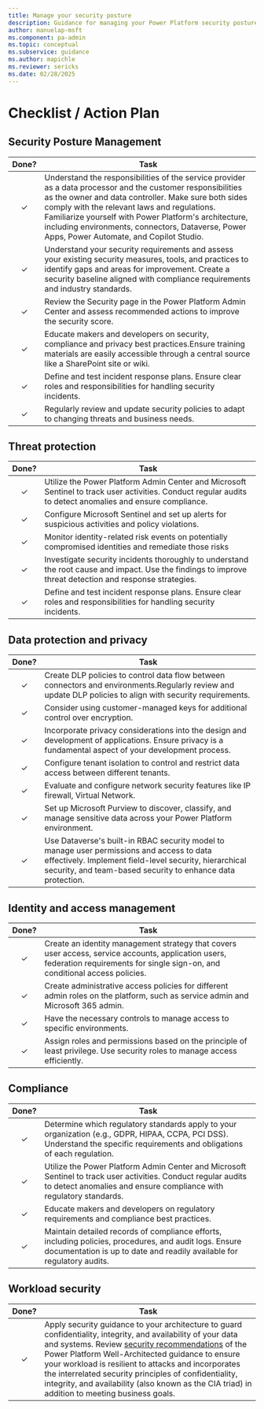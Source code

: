 ```yaml
---
title: Manage your security posture
description: Guidance for managing your Power Platform security posture
author: manuelap-msft
ms.component: pa-admin
ms.topic: conceptual
ms.subservice: guidance
ms.author: mapichle
ms.reviewer: sericks
ms.date: 02/28/2025
---
```


# Checklist / Action Plan

## Security Posture Management

| Done? | Task |
| :-----: | ---- |
| &check; | Understand the responsibilities of the service provider as a data processor and the customer responsibilities as the owner and data controller. Make sure both sides comply with the relevant laws and regulations. Familiarize yourself with Power Platform's architecture, including environments, connectors, Dataverse, Power Apps, Power Automate, and Copilot Studio. |
| &check; | Understand your security requirements and assess your existing security measures, tools, and practices to identify gaps and areas for improvement. Create a security baseline aligned with compliance requirements and industry standards. |
| &check; | Review the Security page in the Power Platform Admin Center and assess recommended actions to improve the security score. |
| &check; | Educate makers and developers on security, compliance and privacy best practices.Ensure training materials are easily accessible through a central source like a SharePoint site or wiki. |
| &check; | Define and test incident response plans. Ensure clear roles and responsibilities for handling security incidents. |
| &check; | Regularly review and update security policies to adapt to changing threats and business needs. |

## Threat protection

| Done? | Task |
| :-----: | ---- |
| &check; | Utilize the Power Platform Admin Center and Microsoft Sentinel to track user activities. Conduct regular audits to detect anomalies and ensure compliance. |
| &check; | Configure Microsoft Sentinel and set up alerts for suspicious activities and policy violations. |
| &check; | Monitor identity-related risk events on potentially compromised identities and remediate those risks |
| &check; | Investigate security incidents thoroughly to understand the root cause and impact. Use the findings to improve threat detection and response strategies. |
|  &check; | Define and test incident response plans. Ensure clear roles and responsibilities for handling security incidents. |

## Data protection and privacy

| Done? | Task |
| :-----: | ---- |
| &check; | Create DLP policies to control data flow between connectors and environments.Regularly review and update DLP policies to align with security requirements. |
| &check; | Consider using customer-managed keys for additional control over encryption. |
| &check; | Incorporate privacy considerations into the design and development of applications. Ensure privacy is a fundamental aspect of your development process.|
| &check; | Configure tenant isolation to control and restrict data access between different tenants. |
| &check; | Evaluate and configure network security features like IP firewall, Virtual Network. |
| &check; | Set up Microsoft Purview to discover, classify, and manage sensitive data across your Power Platform environment. |
| &check; | Use Dataverse's built-in RBAC security model to manage user permissions and access to data effectively. Implement field-level security, hierarchical security, and team-based security to enhance data protection. |

## Identity and access management

| Done? | Task |
| :-----: | ---- |
| &check; | Create an identity management strategy that covers user access, service accounts, application users, federation requirements for single sign-on, and conditional access policies. |
| &check; | Create administrative access policies for different admin roles on the platform, such as service admin and Microsoft 365 admin. |
| &check; | Have the necessary controls to manage access to specific environments. |
| &check; | Assign roles and permissions based on the principle of least privilege. Use security roles to manage access efficiently. | 

## Compliance

| Done? | Task |
| :-----: | ---- |
| &check; | Determine which regulatory standards apply to your organization (e.g., GDPR, HIPAA, CCPA, PCI DSS). Understand the specific requirements and obligations of each regulation. |
| &check; | Utilize the Power Platform Admin Center and Microsoft Sentinel to track user activities. Conduct regular audits to detect anomalies and ensure compliance with regulatory standards. |
| &check; | Educate makers and developers on regulatory requirements and compliance best practices. |
| &check; | Maintain detailed records of compliance efforts, including policies, procedures, and audit logs. Ensure documentation is up to date and readily available for regulatory audits.|

## Workload security

| Done? | Task |
| :-----: | ---- |
| &check; | Apply security guidance to your architecture to guard confidentiality, integrity, and availability of your data and systems. Review [security recommendations](/power-platform/well-architected/security/) of the Power Platform Well-Architected guidance to ensure your workload is resilient to attacks and incorporates the interrelated security principles of confidentiality, integrity, and availability (also known as the CIA triad) in addition to meeting business goals. |
